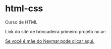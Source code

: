 # html-css
 Curso de HTML

Link do site de brincadeira primeiro projeto no ar:

<a href="https://neymarvaz.github.io/html-css/exerc%C3%ADcios/desafio10/desafio10.html" target="_blank"> Se você é mãe do Neymar pode clicar aqui.</a>
